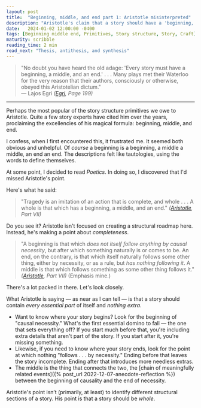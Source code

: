 ```yaml
---
layout: post
title:  "Beginning, middle, and end part 1: Aristotle misinterpreted"
description: "Aristotle's claim that a story should have a 'beginning, middle, and end' seems to be more about wholeness than structure."
date:   2024-01-02 12:00:00 -0400
tags: [Beginning middle end, Primitives, Story structure, Story, Craft]
maturity: scribble
reading_time: 2 min
read_next: "Thesis, antithesis, and synthesis"
---
```


> "No doubt you have heard the old adage: 'Every story must have a beginning, a middle, and an end.' . . . Many plays met their Waterloo for the very reason that their authors, consciously or otherwise, obeyed this Aristotelian dictum."  
> — Lajos Egri <cite>(<a href="/bibliography#egri2004">Egri</a>, Page 199)</cite>  

---

<p class="dropCap">Perhaps the most popular of the story structure primitives we owe to Aristotle. Quite a few story experts have cited him over the years, proclaiming the excellencies of his magical formula: beginning, middle, and end.</p>

I confess, when I first encountered this, it frustrated me. It seemed both obvious and unhelpful. Of _course_ a beginning is a beginning, a middle a middle, an end an end. The descriptions felt like tautologies, using the words to define themselves.

At some point, I decided to read _Poetics_. In doing so, I discovered that I'd missed Aristotle's point.

Here's what he said:

> "Tragedy is an imitation of an action that is complete, and whole . . . A whole is that which has a beginning, a middle, and an end." <cite>(<a href="/bibliography#aristotle1895">Aristotle</a>, Part VII)</cite>

Do you see it? Aristotle isn't focused on creating a structural roadmap here. Instead, he's making a point about _completeness_.

> "A beginning is that which _does not itself follow anything by causal necessity_, but after which something naturally is or comes to be. An end, on the contrary, is that which itself naturally follows some other thing, either by necessity, or as a rule, but _has nothing following it_. A middle is that which follows something as some other thing follows it." <cite>(<a href="/bibliography#aristotle1895">Aristotle</a>, Part VII)</cite> (Emphasis mine.)

There's a lot packed in there. Let's look closely.

What Aristotle is saying — as near as I can tell — is that a story should contain _every essential part_ of itself and _nothing extra_.

- Want to know where your story begins? Look for the beginning of "causal necessity." What's the first essential domino to fall — the one that sets everything off? If you start much before that, you're including extra details that aren't part of the story. If you start after it, you're missing something.
- Likewise, if you need to know where your story ends, look for the point at which nothing "follows . . . by necessity." Ending before that leaves the story incomplete. Ending after that introduces more needless extras. 
- The middle is the thing that connects the two, the [chain of meaningfully related events]({% post_url 2022-12-07-anecdote-reflection %}) between the beginning of causality and the end of necessity.

Aristotle's point isn’t (primarily, at least) to identify different structural sections of a story. His point is that a story should be _whole_.